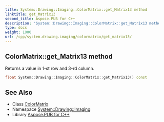 ```yaml
---
title: System::Drawing::Imaging::ColorMatrix::get_Matrix13 method
linktitle: get_Matrix13
second_title: Aspose.PUB for C++
description: 'System::Drawing::Imaging::ColorMatrix::get_Matrix13 method. Returns a value in 1-st row and 3-rd column in C++.'
type: docs
weight: 1000
url: /cpp/system.drawing.imaging/colormatrix/get_matrix13/
---
```

## ColorMatrix::get_Matrix13 method


Returns a value in 1-st row and 3-rd column.

```cpp
float System::Drawing::Imaging::ColorMatrix::get_Matrix13() const
```

## See Also

* Class [ColorMatrix](../)
* Namespace [System::Drawing::Imaging](../../)
* Library [Aspose.PUB for C++](../../../)
